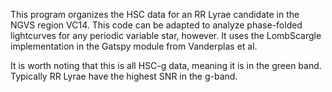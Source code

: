 This program organizes the HSC data for an RR Lyrae candidate in the NGVS region VC14. This code can be adapted to analyze phase-folded lightcurves for any periodic variable star, however. It uses the LombScargle implementation in the Gatspy module from Vanderplas et al. 

It is worth noting that this is all HSC-g data, meaning it is in the green band. Typically RR Lyrae have the highest SNR in the g-band. 

